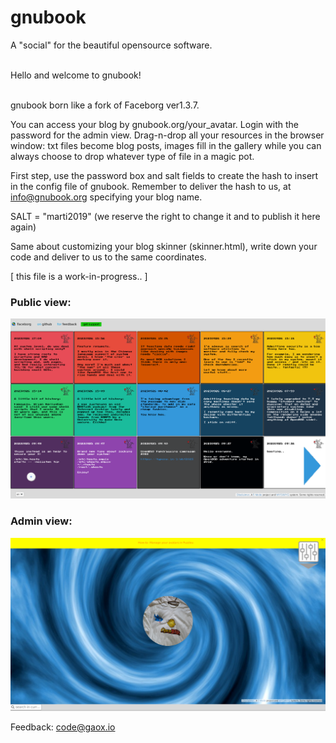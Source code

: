 # gnubook
A "social" for the beautiful opensource software.

<br>
Hello and welcome to gnubook!<br><br>

gnubook born like a fork of Faceborg ver1.3.7.

You can access your blog by gnubook.org/your_avatar. Login with the password for the admin view. Drag-n-drop all your resources in the browser window: txt files become blog posts, images fill in the gallery while you can always choose to drop whatever type of file in a magic pot.<br>

First step, use the password box and salt fields to create the hash to insert in the config file of gnubook. Remember to deliver the hash to us, at info@gnubook.org specifying your blog name.<br>

SALT = "marti2019" (we reserve the right to change it and to publish it here again)

Same about customizing your blog skinner (skinner.html), write down your code and deliver to us to the same coordinates.
    
[ this file is a work-in-progress.. ]

### Public view:

![gnubook in action #1](/Public/static/res/screenshot1.png)<br>

### Admin view:

![gnubook in action #2](/Public/static/res/screenshot2.png)<br>

Feedback: <a href="mailto:code@gaox.io">code@gaox.io</a>
